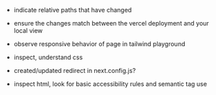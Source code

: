 * indicate relative paths that have changed
* ensure the changes match between the vercel deployment and your local view

* observe responsive behavior of page in tailwind playground
* inspect, understand css
* created/updated redirect in next.config.js?
* inspect html, look for basic accessibility rules and semantic tag use
